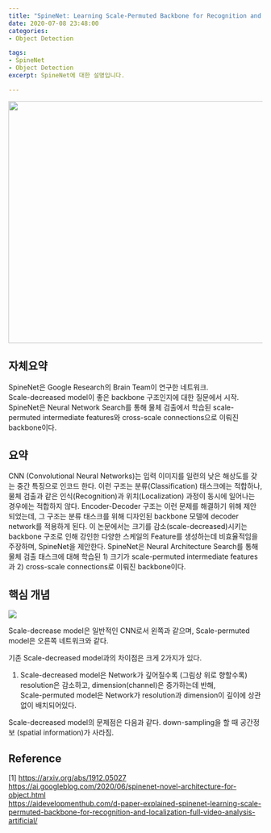 ```yaml
---
title: "SpineNet: Learning Scale-Permuted Backbone for Recognition and Localization"
date: 2020-07-08 23:48:00
categories: 
- Object Detection

tags:
- SpineNet
- Object Detection
excerpt: SpineNet에 대한 설명입니다.

---
```


<img width=640 height=480 src="https://user-images.githubusercontent.com/13957997/87061505-cb263700-c246-11ea-9fd6-3a89e9536c6b.jpg">

## 자체요약
SpineNet은 Google Research의 Brain Team이 연구한 네트워크.  
Scale-decreased model이 좋은 backbone 구조인지에 대한 질문에서 시작.  
SpineNet은 Neural Network Search를 통해 물체 검출에서 학습된 scale-permuted intermediate features와 cross-scale connections으로 이뤄진 backbone이다.  

## 요약
CNN (Convolutional Neural Networks)는 입력 이미지를 일련의 낮은 해상도를 갖는 중간 특징으로 인코드 한다. 이런 구조는 분류(Classification) 태스크에는 적합하나, 물체 검출과 같은 인식(Recognition)과 위치(Localization) 과정이 동시에 일어나는 경우에는 적합하지 않다. Encoder-Decoder 구조는 이런 문제를 해결하기 위해 제안되었는데, 그 구조는 분류 태스크를 위해 디자인된 backbone 모델에 decoder network를 적용하게 된다. 이 논문에서는 크기를 감소(scale-decreased)시키는 backbone 구조로 인해 강인한 다양한 스케일의 Feature를 생성하는데 비효율적임을 주장하며, SpineNet을 제안한다. SpineNet은 Neural Architecture Search를 통해 물체 검출 태스크에 대해 학습된 1) 크기가 scale-permuted intermediate features 과 2) cross-scale connections로 이뤄진 backbone이다.  

## 핵심 개념
<img src="https://user-images.githubusercontent.com/13957997/87058830-877dfe00-c243-11ea-9105-99805457f7a9.png">  

Scale-decrease model은 일반적인 CNN로서 왼쪽과 같으며, Scale-permuted model은 오른쪽 네트워크와 같다.  

기존 Scale-decreased model과의 차이점은 크게 2가지가 있다.  
1) Scale-decreased model은 Network가 깊어질수록 (그림상 위로 향할수록) resolution은 감소하고, dimension(channel)은 증가하는데 반해,  
Scale-permuted model은 Network가 resolution과 dimension이 깊이에 상관없이 배치되어있다.

Scale-decreased model의 문제점은 다음과 같다.
down-sampling을 할 때 공간정보 (spatial information)가 사라짐.  


## Reference
[1] https://arxiv.org/abs/1912.05027  
https://ai.googleblog.com/2020/06/spinenet-novel-architecture-for-object.html  
https://aidevelopmenthub.com/d-paper-explained-spinenet-learning-scale-permuted-backbone-for-recognition-and-localization-full-video-analysis-artificial/
